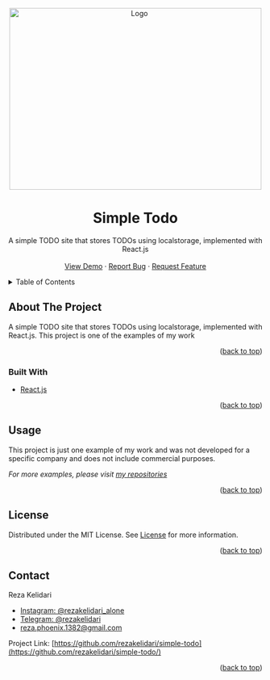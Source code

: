 <div id="top"></div>

<!-- PROJECT LOGO -->
<br />
<div align="center">
  <a href="https://github.com/rezakelidari/simple-todo/">
    <img src="https://user-images.githubusercontent.com/62962597/141681250-577f0f80-e69e-4372-8c07-b00f78cda8c8.png" alt="Logo" width="500" height="360">
  </a>

<h1 align="center">Simple Todo</h1>
  <p align="center">
    A simple TODO site that stores TODOs using localstorage, implemented with React.js
    <br />
    <br />
    <a href="https://simple-todo-one.vercel.app/">View Demo</a>
    ·
    <a href="https://github.com/rezakelidari/simple-todo/issues">Report Bug</a>
    ·
    <a href="https://github.com/rezakelidari/simple-todo/issues">Request Feature</a>
  </p>
</div>

<!-- TABLE OF CONTENTS -->
<details>
  <summary>Table of Contents</summary>
  <ol>
    <li>
      <a href="#about-the-project">About The Project</a>
      <ul>
        <li><a href="#built-with">Built With</a></li>
      </ul>
    </li>
    <li><a href="#usage">Usage</a></li>
    <li><a href="#license">License</a></li>
    <li><a href="#contact">Contact</a></li>
  </ol>
</details>

<!-- ABOUT THE PROJECT -->

## About The Project

A simple TODO site that stores TODOs using localstorage, implemented with React.js. This project is one of the examples of my work

<p align="right">(<a href="#top">back to top</a>)</p>

### Built With

- [React.js](https://reactjs.org/)

<p align="right">(<a href="#top">back to top</a>)</p>

<!-- USAGE EXAMPLES -->

## Usage

This project is just one example of my work and was not developed for a specific company and does not include commercial purposes.

_For more examples, please visit [my repositories](https://github.com/rezakelidari?tab=repositories)_

<p align="right">(<a href="#top">back to top</a>)</p>

<!-- LICENSE -->

## License

Distributed under the MIT License. See [License](./LICENSE) for more information.

<p align="right">(<a href="#top">back to top</a>)</p>

<!-- CONTACT -->

## Contact

Reza Kelidari

- [Instagram: @rezakelidari_alone](https://www.instagram.com/rezakelidari_alone/)
- [Telegram: @rezakelidari](https://t.me/rezakelidari/)
- [reza.phoenix.1382@gmail.com](mailto:reza.phoenix.1382@gmail.com)

Project Link: [https://github.com/rezakelidari/simple-todo](https://github.com/rezakelidari/simple-todo/)

<p align="right">(<a href="#top">back to top</a>)</p>

